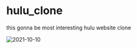 # hulu_clone
this gonna be most interesting hulu website clone 

![2021-10-10](https://user-images.githubusercontent.com/83833927/136692859-452e29cc-1650-43fa-b1ce-7aaad53be9b0.png)
